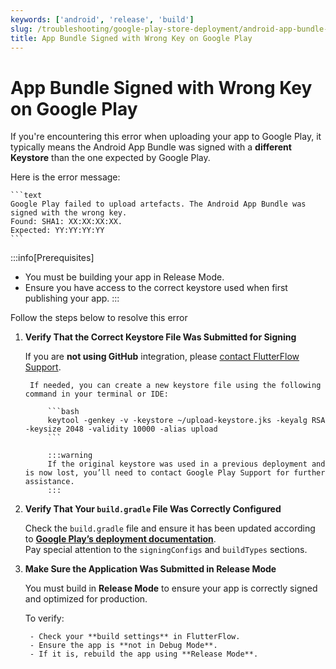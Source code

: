 ```yaml
---
keywords: ['android', 'release', 'build']
slug: /troubleshooting/google-play-store-deployment/android-app-bundle-wrong-key-error
title: App Bundle Signed with Wrong Key on Google Play
---
```


# App Bundle Signed with Wrong Key on Google Play

If you're encountering this error when uploading your app to Google Play, it typically means the Android App Bundle was signed with a **different Keystore** than the one expected by Google Play.

Here is the error message:

    ```text
    Google Play failed to upload artefacts. The Android App Bundle was signed with the wrong key.
    Found: SHA1: XX:XX:XX:XX.
    Expected: YY:YY:YY:YY
    ```

:::info[Prerequisites]
- You must be building your app in Release Mode.
- Ensure you have access to the correct keystore used when first publishing your app.
:::

Follow the steps below to resolve this error

1. **Verify That the Correct Keystore File Was Submitted for Signing**

    If you are **not using GitHub** integration, please [contact FlutterFlow Support](mailto:support@flutterflow.io).

        If needed, you can create a new keystore file using the following command in your terminal or IDE:

            ```bash
            keytool -genkey -v -keystore ~/upload-keystore.jks -keyalg RSA -keysize 2048 -validity 10000 -alias upload
            ```

            :::warning
            If the original keystore was used in a previous deployment and is now lost, you’ll need to contact Google Play Support for further assistance.
            :::

2. **Verify That Your `build.gradle` File Was Correctly Configured**

    Check the `build.gradle` file and ensure it has been updated according to **[Google Play’s deployment documentation](https://developer.android.com/studio/publish/app-signing#sign-apk)**.  
Pay special attention to the `signingConfigs` and `buildTypes` sections.

3. **Make Sure the Application Was Submitted in Release Mode**

    You must build in **Release Mode** to ensure your app is correctly signed and optimized for production.

    To verify:

        - Check your **build settings** in FlutterFlow.
        - Ensure the app is **not in Debug Mode**.
        - If it is, rebuild the app using **Release Mode**.